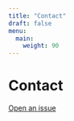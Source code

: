 ```yaml
---
title: "Contact"
draft: false
menu:
  main:
    weight: 90
---
```


# Contact

[Open an issue](https://github.com/intsean/hugo-mock-landing-page-autodeployed/issues/new)
